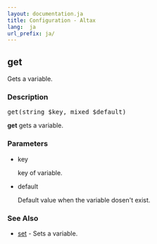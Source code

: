 ```yaml
---
layout: documentation.ja
title: Configuration - Altax
lang:  ja
url_prefix: ja/
---
```

## get

Gets a variable.

### Description

<pre class="php-nonumber">
get(string $key, mixed $default)
</pre>

**get** gets a variable.


### Parameters

* key

  key of variable.

* default

  Default value when the variable dosen't exist.

### See Also

* [set](/altax/ja/documentation/configuration/set.html) - Sets a variable.


